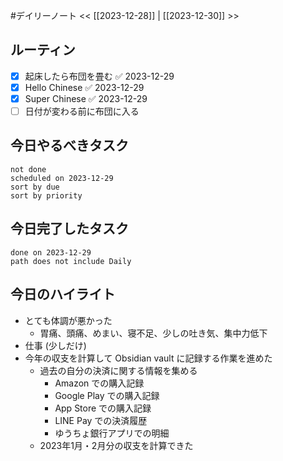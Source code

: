 #デイリーノート
<< [[2023-12-28]] | [[2023-12-30]] >>
## ルーティン
- [x] 起床したら布団を畳む ✅ 2023-12-29
- [x] Hello Chinese ✅ 2023-12-29
- [x] Super Chinese ✅ 2023-12-29
- [ ] 日付が変わる前に布団に入る
## 今日やるべきタスク
```tasks
not done
scheduled on 2023-12-29
sort by due
sort by priority
```
## 今日完了したタスク
```tasks
done on 2023-12-29
path does not include Daily
```
## 今日のハイライト
- とても体調が悪かった
	- 胃痛、頭痛、めまい、寝不足、少しの吐き気、集中力低下
- 仕事 (少しだけ)
- 今年の収支を計算して Obsidian vault に記録する作業を進めた
	- 過去の自分の決済に関する情報を集める
		- Amazon での購入記録
		- Google Play での購入記録
		- App Store での購入記録
		- LINE Pay での決済履歴
		- ゆうちょ銀行アプリでの明細
	- 2023年1月・2月分の収支を計算できた
